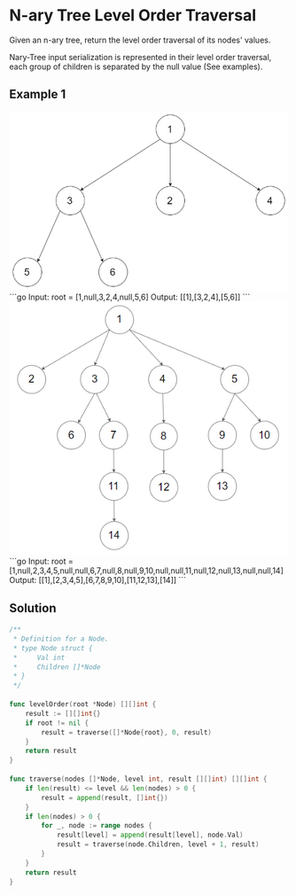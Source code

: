 # N-ary Tree Level Order Traversal
Given an n-ary tree, return the level order traversal of its nodes' values.

Nary-Tree input serialization is represented in their level order traversal, each group of children is separated by the null value (See examples).

## Example 1
<img src="../images/narytreeexample.png" />
```go
Input: root = [1,null,3,2,4,null,5,6]
Output: [[1],[3,2,4],[5,6]]
```
<img src="../images/sample_4_964.png" />
```go
Input: root = [1,null,2,3,4,5,null,null,6,7,null,8,null,9,10,null,null,11,null,12,null,13,null,null,14]
Output: [[1],[2,3,4,5],[6,7,8,9,10],[11,12,13],[14]]
```

## Solution
```go
/**
 * Definition for a Node.
 * type Node struct {
 *     Val int
 *     Children []*Node
 * }
 */

func levelOrder(root *Node) [][]int {
    result := [][]int{}
    if root != nil {
        result = traverse([]*Node{root}, 0, result)
    }
    return result
}

func traverse(nodes []*Node, level int, result [][]int) [][]int {
    if len(result) <= level && len(nodes) > 0 {
        result = append(result, []int{})
    }
    if len(nodes) > 0 {
        for _, node := range nodes {
            result[level] = append(result[level], node.Val)
            result = traverse(node.Children, level + 1, result)
        }
    }
    return result
}
```
